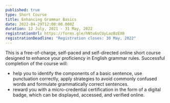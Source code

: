 ```yaml
---
published: true
type: Short Course
title: Enhancing Grammar Basics
date: 2022-04-29T12:00:00.000Z
duration: 12 July, 2021 - 31 May, 2022
registrationUrl: https://forms.gle/hNtu6sCUyLazBzEX8
registrationDeadline: "Registration closes: 30 May, 2022"
---
```


This is a free-of-charge, self-paced and self-directed online short
course designed to enhance your proficiency in English grammar
rules. Successful completion of the course will:

- help you to identify the components of a basic sentence, use punctuation correctly, apply strategies to avoid commonly confused words and formulate grammatically correct sentences.
- reward you with a micro-credential certification in the form of a digital badge, which can be displayed, accessed, and verified online.
